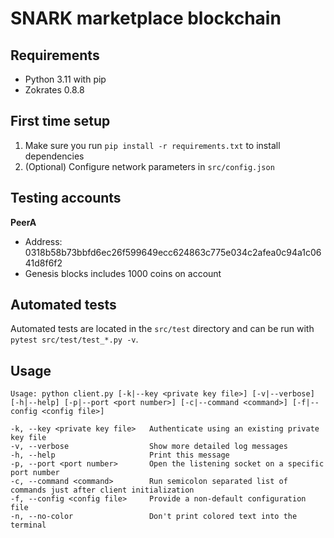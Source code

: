 # SNARK marketplace blockchain

## Requirements
- Python 3.11 with pip
- Zokrates 0.8.8

## First time setup
1. Make sure you run `pip install -r requirements.txt` to install dependencies
2. (Optional) Configure network parameters in `src/config.json`

## Testing accounts
**PeerA**
- Address: 0318b58b73bbfd6ec26f599649ecc624863c775e034c2afea0c94a1c0641d8f6f2
- Genesis blocks includes 1000 coins on account

## Automated tests
Automated tests are located in the `src/test` directory and can be run with `pytest src/test/test_*.py -v`.

## Usage
    Usage: python client.py [-k|--key <private key file>] [-v|--verbose] [-h|--help] [-p|--port <port number>] [-c|--command <command>] [-f|--config <config file>]

    -k, --key <private key file>   Authenticate using an existing private key file
    -v, --verbose                  Show more detailed log messages
    -h, --help                     Print this message
    -p, --port <port number>       Open the listening socket on a specific port number
    -c, --command <command>        Run semicolon separated list of commands just after client initialization
    -f, --config <config file>     Provide a non-default configuration file
    -n, --no-color                 Don't print colored text into the terminal
